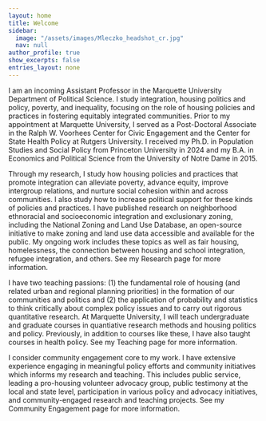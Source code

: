 ```yaml
---
layout: home
title: Welcome
sidebar:
  image: "/assets/images/Mleczko_headshot_cr.jpg"  
  nav: null
author_profile: true
show_excerpts: false
entries_layout: none
---
```


I am an incoming Assistant Professor in the Marquette University Department of Political Science. I study integration, housing politics and policy, poverty, and inequality, focusing on the role of housing policies and practices in fostering equitably integrated communities. Prior to my appointment at Marquette University, I served as a Post-Doctoral Associate in the Ralph W. Voorhees Center for Civic Engagement and the Center for State Health Policy at Rutgers University. I received my Ph.D. in Population Studies and Social Policy from Princeton University in 2024 and my B.A. in Economics and Political Science from the University of Notre Dame in 2015. 

Through my research, I study how housing policies and practices that promote integration can alleviate poverty, advance equity, improve intergroup relations, and nurture social cohesion within and across communities. I also study how to increase political support for these kinds of policies and practices. I have published research on neighborhood ethnoracial and socioeconomic integration and exclusionary zoning, including the National Zoning and Land Use Database, an open-source initiative to make zoning and land use data accessible and available for the public. My ongoing work includes these topics as well as fair housing, homelessness, the connection between housing and school integration, refugee integration, and others. See my Research page for more information.

I have two teaching passions: (1) the fundamental role of housing (and related urban and regional planning priorities) in the formation of our communities and politics and (2) the application of probability and statistics to think critically about complex policy issues and to carry out rigorous quantitative research. At Marquette University, I will teach undergraduate and graduate courses in quantiative research methods and housing politics and policy. Previously, in addition to courses like these, I have also taught courses in health policy. See my Teaching page for more information.

I consider community engagement core to my work. I have extensive experience engaging in meaningful policy efforts and community initiatives which informs my research and teaching. This includes public service, leading a pro-housing volunteer advocacy group, public testimony at the local and state level, participation in various policy and advocacy initiatives, and community-engaged research and teaching projects. See my Community Engagement page for more information.


